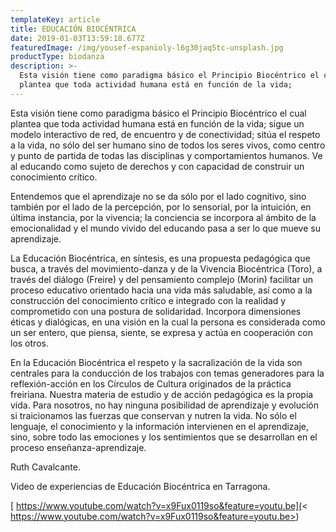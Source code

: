 ```yaml
---
templateKey: article
title: EDUCACIÓN BIOCÉNTRICA
date: 2019-01-03T13:59:18.677Z
featuredImage: /img/yousef-espanioly-l6g30jaq5tc-unsplash.jpg
productType: biodanza
description: >-
  Esta visión tiene como paradigma básico el Principio Biocéntrico el cual
  plantea que toda actividad humana está en función de la vida;
---
```

Esta visión tiene como paradigma básico el Principio Biocéntrico el cual plantea que toda actividad humana está en función de la vida; sigue un modelo interactivo de red, de encuentro y de conectividad; sitúa el respeto a la vida, no sólo del ser humano sino de todos los seres vivos, como centro y punto de partida de todas las disciplinas y comportamientos humanos. Ve al educando como sujeto de derechos y con capacidad de construir un conocimiento crítico.

Entendemos que el aprendizaje no se da sólo por el lado cognitivo, sino también por el lado de la percepción, por lo sensorial, por la intuición, en última instancia, por la vivencia; la conciencia se incorpora al ámbito de la emocionalidad y el mundo vivido del educando pasa a ser lo que mueve su aprendizaje.



La Educación Biocéntrica, en síntesis, es una propuesta pedagógica que busca, a través  del movimiento-danza y de la Vivencia Biocéntrica (Toro), a través del diálogo (Freire) y del pensamiento complejo (Morin) facilitar un proceso educativo orientado hacia una vida más saludable, así como a la construcción del conocimiento crítico e integrado con la realidad y comprometido con una postura de solidaridad. Incorpora dimensiones éticas y dialógicas, en una visión en la cual la persona es considerada como un ser entero, que piensa, siente, se expresa y actúa en cooperación con los otros.



En la Educación Biocéntrica el respeto y la sacralización de la vida son centrales  para la conducción de los trabajos con temas generadores para la reflexión-acción en los Círculos de Cultura originados de la práctica freiriana. Nuestra materia de estudio y de acción pedagógica es la propia vida. Para nosotros, no hay ninguna posibilidad de aprendizaje y evolución si traicionamos las fuerzas que conservan y nutren la vida. No sólo el lenguaje, el conocimiento y la información intervienen en el aprendizaje, sino, sobre todo las emociones y los sentimientos que se desarrollan en el proceso enseñanza-aprendizaje.



Ruth Cavalcante.



 Video de experiencias de Educación Biocéntrica en Tarragona.



[ https://www.youtube.com/watch?v=x9Fux0119so&feature=youtu.be](< https://www.youtube.com/watch?v=x9Fux0119so&feature=youtu.be>)
